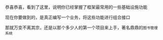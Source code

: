 恭喜恭喜，看到了这里，说明你已经掌握了框架最常用的一些基础设施功能

现在你要做到的，是真正编写一个业务，将这些功能进行组合接口

那就万变不离其宗，还是以那个多少人的第一个项目来上手，著名鼎鼎的`图书管理系统`